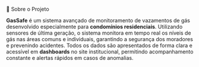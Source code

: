 🌟 Sobre o Projeto

**GasSafe** é um sistema avançado de monitoramento de vazamentos de gás desenvolvido especialmente para **condomínios residenciais**. Utilizando sensores de última geração, o sistema monitora em tempo real os níveis de gás nas áreas comuns e individuais, garantindo a segurança dos moradores e prevenindo acidentes. Todos os dados são apresentados de forma clara e acessível em **dashboards** no site institucional, permitindo acompanhamento constante e alertas rápidos em casos de anomalias.

